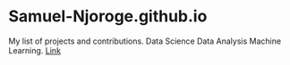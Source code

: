 # Samuel-Njoroge.github.io
My list of projects  and contributions. 
Data Science
Data Analysis
Machine Learning.
<a href="https://github.com/Samuel-Njoroge/Stock_prediction_RandomForestReggressor"> Link</a>
